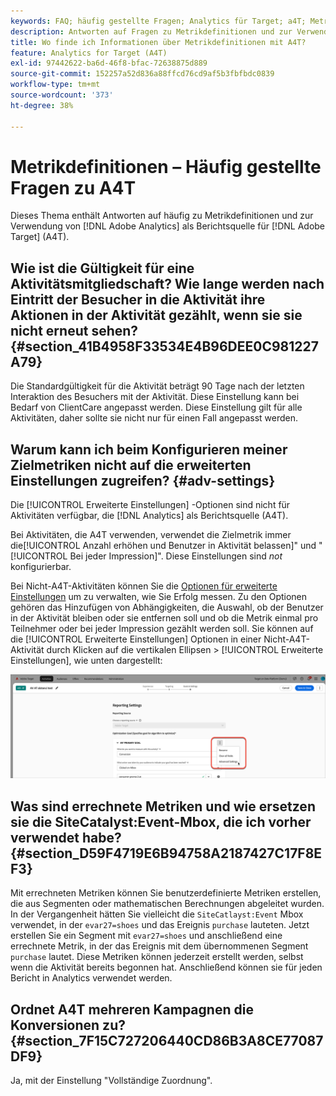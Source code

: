 ```yaml
---
keywords: FAQ; häufig gestellte Fragen; Analytics für Target; a4T; Metrik; Metrikdefinitionen
description: Antworten auf Fragen zu Metrikdefinitionen und zur Verwendung von Analytics für [!DNL Target] (A4T). Mit A4T können Sie Analytics-Reporting mit Adobe verwenden [!DNL Target] Aktivitäten.
title: Wo finde ich Informationen über Metrikdefinitionen mit A4T?
feature: Analytics for Target (A4T)
exl-id: 97442622-ba6d-46f8-bfac-72638875d889
source-git-commit: 152257a52d836a88ffcd76cd9af5b3fbfbdc0839
workflow-type: tm+mt
source-wordcount: '373'
ht-degree: 38%

---
```


# Metrikdefinitionen – Häufig gestellte Fragen zu A4T

Dieses Thema enthält Antworten auf häufig zu Metrikdefinitionen und zur Verwendung von [!DNL Adobe Analytics] als Berichtsquelle für [!DNL Adobe Target] (A4T).

## Wie ist die Gültigkeit für eine Aktivitätsmitgliedschaft? Wie lange werden nach Eintritt der Besucher in die Aktivität ihre Aktionen in der Aktivität gezählt, wenn sie sie nicht erneut sehen? {#section_41B4958F33534E4B96DEE0C981227A79}

Die Standardgültigkeit für die Aktivität beträgt 90 Tage nach der letzten Interaktion des Besuchers mit der Aktivität. Diese Einstellung kann bei Bedarf von ClientCare angepasst werden. Diese Einstellung gilt für alle Aktivitäten, daher sollte sie nicht nur für einen Fall angepasst werden.

## Warum kann ich beim Konfigurieren meiner Zielmetriken nicht auf die erweiterten Einstellungen zugreifen? {#adv-settings}

Die [!UICONTROL Erweiterte Einstellungen] -Optionen sind nicht für Aktivitäten verfügbar, die [!DNL Analytics] als Berichtsquelle (A4T).

Bei Aktivitäten, die A4T verwenden, verwendet die Zielmetrik immer die[!UICONTROL Anzahl erhöhen und Benutzer in Aktivität belassen]&quot; und &quot;[!UICONTROL Bei jeder Impression]&quot;. Diese Einstellungen sind *not* konfigurierbar.

Bei Nicht-A4T-Aktivitäten können Sie die [Optionen für erweiterte Einstellungen](/help/main/c-activities/r-success-metrics/success-metrics.md#section_7CE95A2FA8F5438E936C365A6D43BC5B) um zu verwalten, wie Sie Erfolg messen. Zu den Optionen gehören das Hinzufügen von Abhängigkeiten, die Auswahl, ob der Benutzer in der Aktivität bleiben oder sie entfernen soll und ob die Metrik einmal pro Teilnehmer oder bei jeder Impression gezählt werden soll. Sie können auf die [!UICONTROL Erweiterte Einstellungen] Optionen in einer Nicht-A4T-Aktivität durch Klicken auf die vertikalen Ellipsen > [!UICONTROL Erweiterte Einstellungen], wie unten dargestellt:

![Erweiterte Einstellungen](/help/main/c-activities/r-success-metrics/assets/advanced-settings.png)

## Was sind errechnete Metriken und wie ersetzen sie die SiteCatalyst:Event-Mbox, die ich vorher verwendet habe?  {#section_D59F4719E6B94758A2187427C17F8EF3}

Mit errechneten Metriken können Sie benutzerdefinierte Metriken erstellen, die aus Segmenten oder mathematischen Berechnungen abgeleitet wurden. In der Vergangenheit hätten Sie vielleicht die `SiteCatlayst:Event` Mbox verwendet, in der `evar27=shoes` und das Ereignis `purchase` lauteten. Jetzt erstellen Sie ein Segment mit `evar27=shoes` und anschließend eine errechnete Metrik, in der das Ereignis mit dem übernommenen Segment `purchase` lautet. Diese Metriken können jederzeit erstellt werden, selbst wenn die Aktivität bereits begonnen hat. Anschließend können sie für jeden Bericht in Analytics verwendet werden.

## Ordnet A4T mehreren Kampagnen die Konversionen zu?  {#section_7F15C727206440CD86B3A8CE77087DF9}

Ja, mit der Einstellung &quot;Vollständige Zuordnung&quot;.
